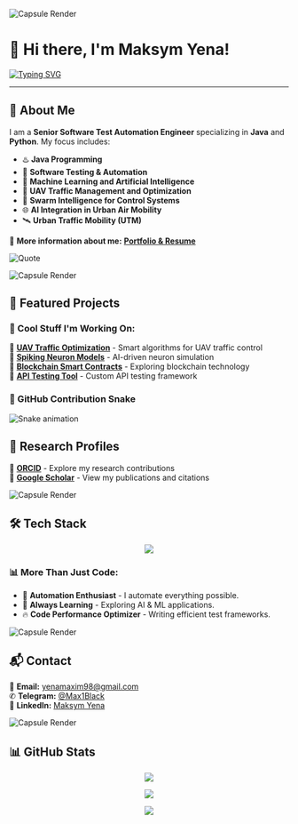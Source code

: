 ![Capsule Render](https://capsule-render.vercel.app/api?type=waving&color=gradient&height=150&section=header&text=Welcome%20to%20My%20GitHub!&fontSize=30&fontColor=ffffff)

# 👋 Hi there, I'm Maksym Yena!

[![Typing SVG](https://readme-typing-svg.demolab.com?font=Fira+Code&weight=600&size=22&duration=3000&pause=1000&color=F7931A&width=900&lines=Senior+Software+Test+Automation+Engineer;Java+%7C+Python+%7C+Machine+Learning+%7C+AI;UAV+Traffic+Management+%7C+Swarm+Intelligence)](https://maksymyena.github.io/)

---

## 🚀 About Me  
I am a **Senior Software Test Automation Engineer** specializing in **Java** and **Python**. My focus includes:

- ♨️ **Java Programming**
- 🐞 **Software Testing & Automation**
- 👾 **Machine Learning and Artificial Intelligence**
- 🚁 **UAV Traffic Management and Optimization**
- 🤖 **Swarm Intelligence for Control Systems**
- 🌐 **AI Integration in Urban Air Mobility**
- 🛰 **Urban Traffic Mobility (UTM)**

🔗 **More information about me:** [**Portfolio & Resume**](https://maksymyena.github.io/)  

![Quote](https://readme-typing-svg.herokuapp.com?font=Fira+Code&color=F7931A&size=20&center=true&vCenter=true&multiline=true&width=800&height=80&lines=Life+is+short,+automate+everything.;Make+your+code+work+for+you.)

![Capsule Render](https://capsule-render.vercel.app/api?type=rect&color=gradient&height=5)

## 🌟 Featured Projects  
### 🚀 Cool Stuff I'm Working On:

🔹 **[UAV Traffic Optimization](https://github.com/maksymYena/UAV-Traffic-Optimization)** - Smart algorithms for UAV traffic control  
🔹 **[Spiking Neuron Models](https://github.com/maksymYena/Spiking-Neuron-Models)** - AI-driven neuron simulation  
🔹 **[Blockchain Smart Contracts](https://github.com/maksymYena/Blockchain-Smart-Contract)** - Exploring blockchain technology  
🔹 **[API Testing Tool](https://github.com/maksymYena/API-Testing-Tool)** - Custom API testing framework  

### 🐍 GitHub Contribution Snake
![Snake animation](https://github.com/maksymYena/maksymYena/blob/output/github-contribution-grid-snake.svg)

## 📜 Research Profiles

🔗 **[ORCID](https://orcid.org/my-orcid?orcid=0009-0006-0664-3244)** - Explore my research contributions  
🔗 **[Google Scholar](https://scholar.google.com.ua/citations?hl=ru&user=JVUkXN4AAAAJ)** - View my publications and citations  

![Capsule Render](https://capsule-render.vercel.app/api?type=rect&color=gradient&height=5)

## 🛠️ Tech Stack

<p align="center">
  <img src="https://skillicons.dev/icons?i=java,python,github,git,gradle,maven,docker,selenium,kubernetes,postman,flask,spring" />
</p>

### 📊 More Than Just Code:
- 🚀 **Automation Enthusiast** - I automate everything possible.
- 🎯 **Always Learning** - Exploring AI & ML applications.
- 🔥 **Code Performance Optimizer** - Writing efficient test frameworks.

![Capsule Render](https://capsule-render.vercel.app/api?type=rect&color=gradient&height=5)

## 📬 Contact

📩 **Email:** [yenamaxim98@gmail.com](mailto:yenamaxim98@gmail.com)  
✆ **Telegram:** [@Max1Black](https://t.me/Max1Black)  
📎 **LinkedIn:** [Maksym Yena](https://www.linkedin.com/in/maksym-yena/)  

![Capsule Render](https://capsule-render.vercel.app/api?type=rect&color=gradient&height=5)

## 📊 GitHub Stats

<p align="center">
  <img src="https://github-readme-stats.vercel.app/api?username=maksymYena&show_icons=true&theme=radical" />
</p>

<p align="center">
  <img src="https://github-readme-streak-stats.herokuapp.com?user=maksymYena&theme=radical&date_format=M%20j%5B%2C%20Y%5D" />
</p>

<p align="center">
  <img src="https://github-readme-stats.vercel.app/api/top-langs/?username=maksymYena&layout=compact&theme=radical" />
</p>
